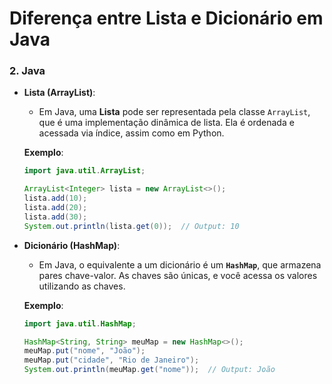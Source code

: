 # Diferença entre Lista e Dicionário em Java

### 2. **Java**

- **Lista (ArrayList)**:
  - Em Java, uma **Lista** pode ser representada pela classe `ArrayList`, que é uma implementação dinâmica de lista. Ela é ordenada e acessada via índice, assim como em Python.
  
  **Exemplo**:
  ```java
  import java.util.ArrayList;
  
  ArrayList<Integer> lista = new ArrayList<>();
  lista.add(10);
  lista.add(20);
  lista.add(30);
  System.out.println(lista.get(0));  // Output: 10
  ```

- **Dicionário (HashMap)**:
  - Em Java, o equivalente a um dicionário é um **`HashMap`**, que armazena pares chave-valor. As chaves são únicas, e você acessa os valores utilizando as chaves.

  **Exemplo**:
  ```java
  import java.util.HashMap;
  
  HashMap<String, String> meuMap = new HashMap<>();
  meuMap.put("nome", "João");
  meuMap.put("cidade", "Rio de Janeiro");
  System.out.println(meuMap.get("nome"));  // Output: João
  ```

